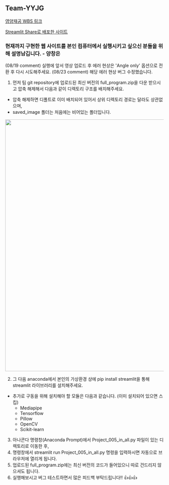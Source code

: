 ## Team-YYJG

[영양재공 WBS 링크](https://docs.google.com/spreadsheets/d/12GQ9VEX7DxRUBWMm0SNXmG4ZrZy0_ye-cy7Ktq7Y-Qo/edit#gid=785598881)

[Streamlit Share로 배포한 사이트](https://yangchangnaihoby-project-005-try-stre-project-005-in-all-ybqtak.streamlitapp.com)

### 현재까지 구현한 웹 사이트를 본인 컴퓨터에서 실행시키고 싶으신 분들을 위해 설명남깁니다. - 양창은

(08/19 comment) 실행에 앞서 영상 업로드 후 에러 현상은 'Angle only' 옵션으로 전환 후 다시 시도해주세요.
(08/23 comment) 해당 에러 현상 버그 수정했습니다.

1. 먼저 팀 git repository에 업로드된 최신 버전의 full_program.zip을 다운 받으시고 압축 해제해서 다음과 같이 디렉토리 구조를 배치해주세요.
- 압축 해제하면 디폴트로 이미 배치되어 있어서 상위 디렉토리 경로는 달라도 상관없으며,
- saved_image 폴더는 처음에는 비어있는 폴더입니다.

<img src = 'https://user-images.githubusercontent.com/104478650/185074052-e7f2dd23-63a0-4ec8-9b32-01adffd4a90e.jpg' width = '800'>

2. 그 다음 anaconda에서 본인의 가상환경 상에 pip install streamlit을 통해 streamlit 라이브러리를 설치해주세요.
  - 추가로 구동을 위해 설치해야 할 모듈은 다음과 같습니다. (이미 설치되어 있으면 스킵)
    - Mediapipe
    - Tensorflow
    - Pillow
    - OpenCV
    - Scikit-learn

3. 아나콘다 명령창(Anaconda Prompt)에서 Project_005_in_all.py 파일이 있는 디렉토리로 이동한 후,
4. 명령창에서 streamlit run Project_005_in_all.py 명령을 입력하시면 자동으로 브라우저에 열리게 됩니다.
5. 업로드된 full_program.zip에는 최신 버전의 코드가 들어있으니 따로 건드리지 않으셔도 됩니다.
6. 실행해보시고 버그 테스트하면서 많은 피드백 부탁드립니다!! 👍👍👍
